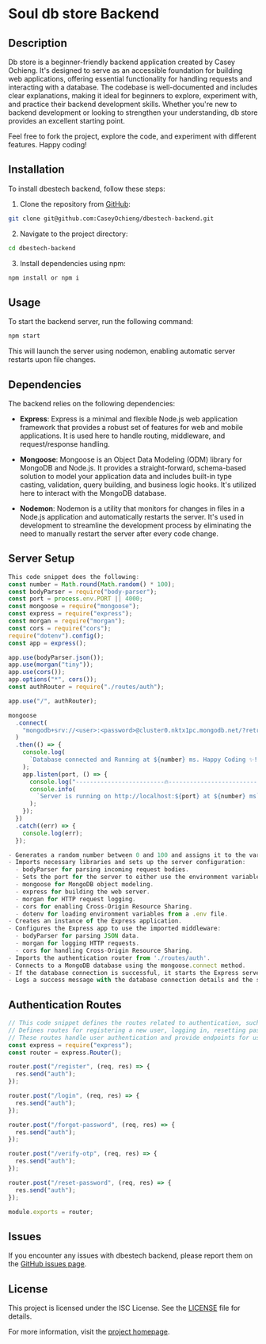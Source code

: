 # Soul db store Backend

## Description

Db store is a beginner-friendly backend application created by Casey Ochieng. It's designed to serve as an accessible foundation for building web applications, offering essential functionality for handling requests and interacting with a database.
The codebase is well-documented and includes clear explanations, making it ideal for beginners to explore, experiment with, and practice their backend development skills. Whether you're new to backend development or looking to strengthen your understanding, db store provides an excellent starting point.

Feel free to fork the project, explore the code, and experiment with different features. Happy coding!

## Installation

To install dbestech backend, follow these steps:

1. Clone the repository from [GitHub](https://github.com/CaseyOchieng/dbestech-backend.git):

```bash
git clone git@github.com:CaseyOchieng/dbestech-backend.git
```

2. Navigate to the project directory:

```bash
cd dbestech-backend
```

3. Install dependencies using npm:

```bash
npm install or npm i
```

## Usage

To start the backend server, run the following command:

```bash
npm start
```

This will launch the server using nodemon, enabling automatic server restarts upon file changes.

## Dependencies

The backend relies on the following dependencies:

- **Express**: Express is a minimal and flexible Node.js web application framework that provides a robust set of features for web and mobile applications. It is used here to handle routing, middleware, and request/response handling.

- **Mongoose**: Mongoose is an Object Data Modeling (ODM) library for MongoDB and Node.js. It provides a straight-forward, schema-based solution to model your application data and includes built-in type casting, validation, query building, and business logic hooks. It's utilized here to interact with the MongoDB database.

- **Nodemon**: Nodemon is a utility that monitors for changes in files in a Node.js application and automatically restarts the server. It's used in development to streamline the development process by eliminating the need to manually restart the server after every code change.

## Server Setup

```javascript
This code snippet does the following:
const number = Math.round(Math.random() * 100);
const bodyParser = require("body-parser");
const port = process.env.PORT || 4000;
const mongoose = require("mongoose");
const express = require("express");
const morgan = require("morgan");
const cors = require("cors");
require("dotenv").config();
const app = express();

app.use(bodyParser.json());
app.use(morgan("tiny"));
app.use(cors());
app.options("*", cors());
const authRouter = require("./routes/auth");

app.use("/", authRouter);

mongoose
  .connect(
    "mongodb+srv://<user>:<password>@cluster0.nktx1pc.mongodb.net/?retryWrites=true&w=majority&appName=Cluster0"
  )
  .then(() => {
    console.log(
      `Database connected and Running at ${number} ms. Happy Coding ✨! `
    );
    app.listen(port, () => {
      console.log("-------------------------🔥---------------------------");
      console.info(
        `Server is running on http://localhost:${port} at ${number} ms`
      );
    });
  })
  .catch((err) => {
    console.log(err);
  });

- Generates a random number between 0 and 100 and assigns it to the variable number.
- Imports necessary libraries and sets up the server configuration:
  - bodyParser for parsing incoming request bodies.
  - Sets the port for the server to either use the environment variable PORT or default to 4000.
  - mongoose for MongoDB object modeling.
  - express for building the web server.
  - morgan for HTTP request logging.
  - cors for enabling Cross-Origin Resource Sharing.
  - dotenv for loading environment variables from a .env file.
- Creates an instance of the Express application.
- Configures the Express app to use the imported middleware:
  - bodyParser for parsing JSON data.
  - morgan for logging HTTP requests.
  - cors for handling Cross-Origin Resource Sharing.
- Imports the authentication router from './routes/auth'.
- Connects to a MongoDB database using the mongoose.connect method.
- If the database connection is successful, it starts the Express server to listen on the specified port.
- Logs a success message with the database connection details and the server URL.

```

## Authentication Routes

```javascript
// This code snippet defines the routes related to authentication, such as registration, login, password reset, etc.
// Defines routes for registering a new user, logging in, resetting passwords, and verifying OTP.
// These routes handle user authentication and provide endpoints for user-related functionalities.
const express = require("express");
const router = express.Router();

router.post("/register", (req, res) => {
  res.send("auth");
});

router.post("/login", (req, res) => {
  res.send("auth");
});

router.post("/forgot-password", (req, res) => {
  res.send("auth");
});

router.post("/verify-otp", (req, res) => {
  res.send("auth");
});

router.post("/reset-password", (req, res) => {
  res.send("auth");
});

module.exports = router;
```

## Issues

If you encounter any issues with dbestech backend, please report them on the [GitHub issues page](https://github.com/CaseyOchieng/dbestech-backend/issues).

## License

This project is licensed under the ISC License. See the [LICENSE](LICENSE) file for details.

For more information, visit the [project homepage](https://github.com/CaseyOchieng/dbestech-backend#readme).
